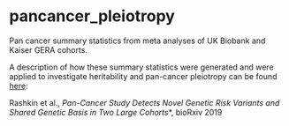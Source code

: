 # pancancer_pleiotropy
Pan cancer summary statistics from meta analyses of UK Biobank and Kaiser GERA cohorts.

A description of how these summary statistics were generated and were applied to investigate heritability and pan-cancer pleiotropy can be found [here](https://www.biorxiv.org/content/10.1101/635367v2.full):

Rashkin et al., *Pan-Cancer Study Detects Novel Genetic Risk Variants and Shared Genetic Basis in Two Large Cohorts**, bioRxiv 2019

